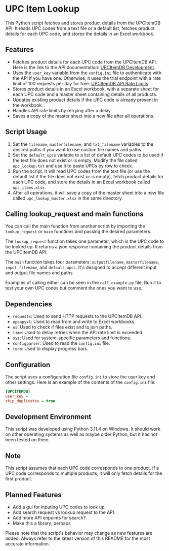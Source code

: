 # UPC Item Lookup

This Python script fetches and stores product details from the UPCItemDB API. It reads UPC codes from a text file or a default list, fetches product details for each UPC code, and stores the details in an Excel workbook.

## Features

- Fetches product details for each UPC code from the UPCItemDB API. Here is the link to the API documentation: [UPCItemDB Development](https://www.upcitemdb.com/wp/docs/main/development/).
- Uses the `user_key` variable from the `config.ini` file to authenticate with the API if you have one. Otherwise, it uses the trial endpoint with a rate limit of 100 requests per day for free. [UPCItemDB API Rate Limits](https://www.upcitemdb.com/wp/docs/main/development/api-rate-limits/)
- Stores product details in an Excel workbook, with a separate sheet for each UPC code and a master sheet containing details of all products.
- Updates existing product details if the UPC code is already present in the workbook.
- Handles API rate limits by retrying after a delay.
- Saves a copy of the master sheet into a new file after all operations.

## Script Usage

1. Set the `filename`, `masterfilename`, and `txt_filename` variables to the desired paths if you want to use custom file names and paths.
2. Set the `default_upcs` variable to a list of default UPC codes to be used if the text file does not exist or is empty. Modify the file called `upc_lookup.txt` and use it to paste UPCs by row to check.
3. Run the script. It will read UPC codes from the text file (or use the default list if the file does not exist or is empty), fetch product details for each UPC code, and store the details in an Excel workbook called `upc_items.xlsx`.
4. After all operations, it will save a copy of the master sheet into a new file called `upc_lookup_master.xlsx` in the same directory.

## Calling lookup_request and main functions

You can call the main function from another script by importing the `lookup_request` or `main` functions and passing the desired parameters.

The `lookup_request` function takes one parameter, which is the UPC code to be looked up. It returns a json response containing the product details from the UPCItemDB API.

The `main` function takes four parameters: `outputfilename`, `masterfilename`, `input_filename`, and `default_upcs`. It's designed to accept different input and output file names and paths.

Examples of calling either can be seen in the `call_example.py` file. Run it to test your own UPC codes but comment the ones you want to use.

## Dependencies

- `requests`: Used to send HTTP requests to the UPCItemDB API.
- `openpyxl`: Used to read from and write to Excel workbooks.
- `os`: Used to check if files exist and to join paths.
- `time`: Used to delay retries when the API rate limit is exceeded.
- `sys`: Used for system-specific parameters and functions.
- `configparser`: Used to read the `config.ini` file.
- `tqdm`: Used to display progress bars.

## Configuration

The script uses a configuration file `config.ini` to store the user key and other settings. Here is an example of the contents of the `config.ini` file:

```ini
[UPCITEMDB]
user_key = 
skip_duplicates = true
```

## Development Environment

This script was developed using Python 3.11.4 on Windows. It should work on other operating systems as well as maybe older Python, but it has not been tested on them.

## Note

This script assumes that each UPC code corresponds to one product. If a UPC code corresponds to multiple products, it will only fetch details for the first product.

## Planned Features

- Add a gui for inputing UPC codes to look up.
- Add search request vs lookup request to the API.
- Add more API enpoints for search?
- Make this a library, perhaps

Please note that the script's behavior may change as new features are added. Always refer to the latest version of this README for the most accurate information.
